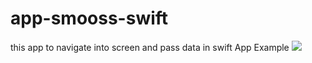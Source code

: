 # app-smooss-swift
this app to navigate into screen and pass data in swift
App Example
![](https://media.giphy.com/media/DHnX3EoChpZriWivVs/giphy.gif)
